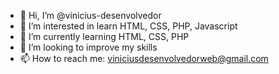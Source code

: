 - 👋 Hi, I’m @vinicius-desenvolvedor
- 👀 I’m interested in learn HTML, CSS, PHP, Javascript
- 🌱 I’m currently learning HTML, CSS, PHP
- 💞️ I’m looking to improve my skills
- 📫 How to reach me: viniciusdesenvolvedorweb@gmail.com

<!---
vinicius-desenvolvedor/vinicius-desenvolvedor is a ✨ special ✨ repository because its `README.md` (this file) appears on your GitHub profile.
You can click the Preview link to take a look at your changes.
--->
